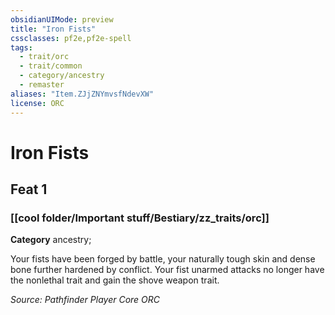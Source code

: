 ```yaml
---
obsidianUIMode: preview
title: "Iron Fists"
cssclasses: pf2e,pf2e-spell
tags:
  - trait/orc
  - trait/common
  - category/ancestry
  - remaster
aliases: "Item.ZJjZNYmvsfNdevXW"
license: ORC
---
```

# Iron Fists
## Feat 1
### [[cool folder/Important stuff/Bestiary/zz_traits/orc]]

**Category** ancestry; 




Your fists have been forged by battle, your naturally tough skin and dense bone further hardened by conflict. Your fist unarmed attacks no longer have the nonlethal trait and gain the shove weapon trait.

*Source: Pathfinder Player Core*
*ORC*